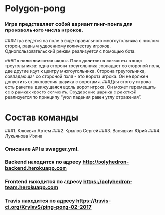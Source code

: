 # Polygon-pong
### Игра представляет собой вариант пинг-понга для произвольного числа игроков. 
###Игра ведется на поле в виде правильного многоугольника с числом сторон, равным удвоенному количеству игроков. Однопользовательский режим реализуется с помощью бота.

###По полю движется шарик. Поле делится на сегменты в виде треугольников: одна сторона треугольника совпадает со стороной поля, две другие идут к центру многоугольника. Сторона треугольника, совпадающая со стороной поля - это ворота игрока. Он не должен допустить столкновения шарика с воротами.
###Для этого у игрока есть ракетка, движущаяся вдоль ворот игрока. Он может перемещать ее в рамках своего сегмента. Соударение шарика с ракеткой реализуется по принципу “угол падения равен углу отражения”.

# Состав команды
###1. Клюквин Артем
###2. Крылов Сергей
###3. Ваняшкин Юрий
###4. Лукьянова Ирина

### Описание API в swagger.yml.
### Backend находится по адресу http://polyhedron-backend.herokuapp.com
### Frontend находится по адресу https://polyhedron-team.herokuapp.com
### Travis находится по адресу https://travis-ci.org/KrylovS/ping-pong-02-2017
